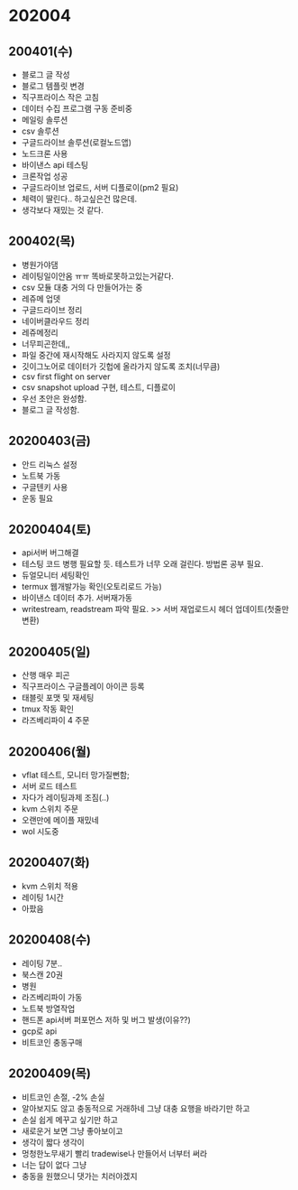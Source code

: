 # 202004

## 200401(수)

- 블로그 글 작성
- 블로그 템플릿 변경
- 직구프라이스 작은 고침
- 데이터 수집 프로그램 구동 준비중
- 메일링 솔루션
- csv 솔루션
- 구글드라이브 솔루션(로컬노드앱)
- 노드크론 사용
- 바이낸스 api 테스팅
- 크론작업 성공
- 구글드라이브 업로드, 서버 디플로이(pm2 필요)
- 체력이 딸린다.. 하고싶은건 많은데.
- 생각보다 재밌는 것 같다.

## 200402(목)

- 병원가야댐
- 레이팅일이안옴 ㅠㅠ 똑바로못하고있는거같다.
- csv 모듈 대충 거의 다 만들어가는 중
- 레쥬메 업뎃
- 구글드라이브 정리
- 네이버클라우드 정리
- 레쥬메정리
- 너무피곤한데,,
- 파일 중간에 재시작해도 사라지지 않도록 설정
- 깃이그노어로 데이터가 깃헙에 올라가지 않도록 조치(너무큼)
- csv first flight on server
- csv snapshot upload 구현, 테스트, 디플로이
- 우선 초안은 완성함.
- 블로그 글 작성함.

## 20200403(금)

- 안드 리눅스 설정
- 노트북 가동
- 구글텐키 사용
- 운동 필요

## 20200404(토)

- api서버 버그해결
- 테스팅 코드 병행 필요할 듯. 테스트가 너무 오래 걸린다. 방법론 공부 필요.
- 듀얼모니터 세팅확인
- termux 웹개발가능 확인(오토리로드 가능)
- 바이낸스 데이터 추가. 서버재가동
- writestream, readstream 파악 필요. >> 서버 재업로드시 헤더 업데이트(첫줄만 변환)

## 20200405(일)

- 산행 매우 피곤
- 직구프라이스 구글플레이 아이콘 등록
- 태블릿 포맷 및 재세팅
- tmux 작동 확인
- 라즈베리파이 4 주문

## 20200406(월)

- vflat 테스트, 모니터 망가질뻔함;
- 서버 로드 테스트
- 자다가 레이팅과제 조짐(..)
- kvm 스위치 주문
- 오랜만에 메이플 재밌네
- wol 시도중

## 20200407(화)

- kvm 스위치 적용
- 레이팅 1시간
- 아팠음

## 20200408(수)

- 레이팅 7분..
- 북스캔 20권
- 병원
- 라즈베리파이 가동
- 노트북 방열작업
- 핸드폰 api서버 퍼포먼스 저하 및 버그 발생(이유??)
- gcp로 api
- 비트코인 충동구매

## 20200409(목)

- 비트코인 손절, -2% 손실
- 알아보지도 않고 충동적으로 거래하네 그냥 대충 요행을 바라기만 하고
- 손실 쉽게 메꾸고 싶기만 하고
- 새로운거 보면 그냥 좋아보이고
- 생각이 짧다 생각이
- 멍청한노무새기 빨리 tradewise나 만들어서 너부터 써라
- 너는 답이 없다 그냥
- 충동을 원했으니 댓가는 치러야겠지